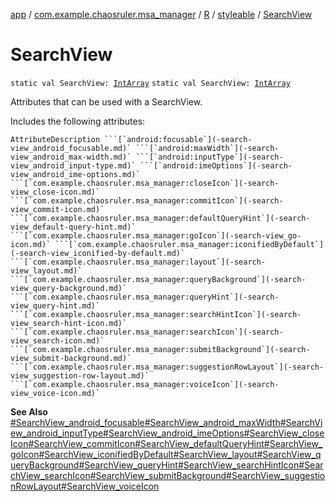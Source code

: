 [app](../../../index.md) / [com.example.chaosruler.msa_manager](../../index.md) / [R](../index.md) / [styleable](index.md) / [SearchView](.)

# SearchView

`static val SearchView: `[`IntArray`](https://kotlinlang.org/api/latest/jvm/stdlib/kotlin/-int-array/index.html)
`static val SearchView: `[`IntArray`](https://kotlinlang.org/api/latest/jvm/stdlib/kotlin/-int-array/index.html)

Attributes that can be used with a SearchView.

Includes the following attributes:

    AttributeDescription ```[`android:focusable`](-search-view_android_focusable.md)` ```[`android:maxWidth`](-search-view_android_max-width.md)` ```[`android:inputType`](-search-view_android_input-type.md)` ```[`android:imeOptions`](-search-view_android_ime-options.md)` ```[`com.example.chaosruler.msa_manager:closeIcon`](-search-view_close-icon.md)` ```[`com.example.chaosruler.msa_manager:commitIcon`](-search-view_commit-icon.md)` ```[`com.example.chaosruler.msa_manager:defaultQueryHint`](-search-view_default-query-hint.md)` ```[`com.example.chaosruler.msa_manager:goIcon`](-search-view_go-icon.md)` ```[`com.example.chaosruler.msa_manager:iconifiedByDefault`](-search-view_iconified-by-default.md)` ```[`com.example.chaosruler.msa_manager:layout`](-search-view_layout.md)` ```[`com.example.chaosruler.msa_manager:queryBackground`](-search-view_query-background.md)` ```[`com.example.chaosruler.msa_manager:queryHint`](-search-view_query-hint.md)` ```[`com.example.chaosruler.msa_manager:searchHintIcon`](-search-view_search-hint-icon.md)` ```[`com.example.chaosruler.msa_manager:searchIcon`](-search-view_search-icon.md)` ```[`com.example.chaosruler.msa_manager:submitBackground`](-search-view_submit-background.md)` ```[`com.example.chaosruler.msa_manager:suggestionRowLayout`](-search-view_suggestion-row-layout.md)` ```[`com.example.chaosruler.msa_manager:voiceIcon`](-search-view_voice-icon.md)`

**See Also**
[#SearchView_android_focusable](-search-view_android_focusable.md)[#SearchView_android_maxWidth](-search-view_android_max-width.md)[#SearchView_android_inputType](-search-view_android_input-type.md)[#SearchView_android_imeOptions](-search-view_android_ime-options.md)[#SearchView_closeIcon](-search-view_close-icon.md)[#SearchView_commitIcon](-search-view_commit-icon.md)[#SearchView_defaultQueryHint](-search-view_default-query-hint.md)[#SearchView_goIcon](-search-view_go-icon.md)[#SearchView_iconifiedByDefault](-search-view_iconified-by-default.md)[#SearchView_layout](-search-view_layout.md)[#SearchView_queryBackground](-search-view_query-background.md)[#SearchView_queryHint](-search-view_query-hint.md)[#SearchView_searchHintIcon](-search-view_search-hint-icon.md)[#SearchView_searchIcon](-search-view_search-icon.md)[#SearchView_submitBackground](-search-view_submit-background.md)[#SearchView_suggestionRowLayout](-search-view_suggestion-row-layout.md)[#SearchView_voiceIcon](-search-view_voice-icon.md)

